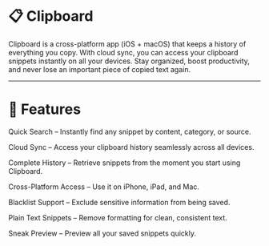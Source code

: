 <h1>📋 Clipboard</h1>

Clipboard is a cross-platform app (iOS + macOS) that keeps a history of everything you copy. With cloud sync, you can access your clipboard snippets instantly on all your devices. Stay organized, boost productivity, and never lose an important piece of copied text again.


---

<h1>🚀 Features</h1>

Quick Search – Instantly find any snippet by content, category, or source.

Cloud Sync – Access your clipboard history seamlessly across all devices.

Complete History – Retrieve snippets from the moment you start using Clipboard.

Cross-Platform Access – Use it on iPhone, iPad, and Mac.

Blacklist Support – Exclude sensitive information from being saved.

Plain Text Snippets – Remove formatting for clean, consistent text.

Sneak Preview – Preview all your saved snippets quickly.
